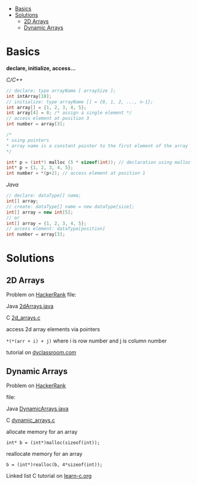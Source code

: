 * [Basics](#basics)
* [Solutions](#solutions)
	- [2D Arrays](#2d-arrays)
	- [Dynamic Arrays](#dynamic-arrays)

# Basics

__declare, initialize, access...__

_C/C++_
```c
// declare: type arrayName [ arraySize ];
int intArray[10];
// initialize: type arrayName [] = {0, 1, 2, ..., n-1};
int array[] = {1, 2, 3, 4, 5};
int array[4] = 8; /* assign a single element */
// access element at position 3
int number = array[3];

/* 
* using pointers
* array name is a constant pointer to the first element of the array
*/

int* p = (int*) malloc (5 * sizeof(int)); // declaration using malloc
int* p = {1, 2, 3, 4, 5};
int number = *(p+2); // access element at position 1
```

_Java_
```java
// declare: dataType[] name;
int[] array;
// create: dataType[] name = new dataType[size];
int[] array = new int[5];
// or
int[] array = {1, 2, 3, 4, 5};
// access element: dataType[position]
int number = array[3];
```

# Solutions
## 2D Arrays
Problem on [HackerRank](https://www.hackerrank.com/challenges/2d-array/problem)
file: 

Java [2dArrays.java](2dArrays.java)

C [2d_arrays.c](2d_arrays.c)

access 2d array elements via pointers

`*(*(arr + i) + j)` where i is row number and j is column number

tutorial on [dyclassroom.com](https://www.dyclassroom.com/c/c-pointers-and-two-dimensional-array)

## Dynamic Arrays
Problem on [HackerRank](https://www.hackerrank.com/challenges/dynamic-array/problem)

file:

Java [DynamicArrays.java](DynamicArrays.java)

C [dynamic_arrays.c](dynamic_array.c)

allocate memory for an array

`int* b = (int*)malloc(sizeof(int));`

reallocate memory for an array

`b = (int*)realloc(b, 4*sizeof(int));`

Linked list C tutorial on [learn-c.org](https://www.learn-c.org/en/Linked_lists)